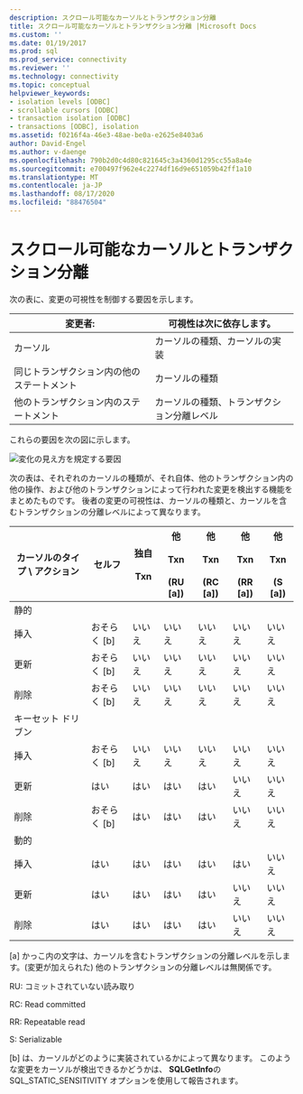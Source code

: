 ```yaml
---
description: スクロール可能なカーソルとトランザクション分離
title: スクロール可能なカーソルとトランザクション分離 |Microsoft Docs
ms.custom: ''
ms.date: 01/19/2017
ms.prod: sql
ms.prod_service: connectivity
ms.reviewer: ''
ms.technology: connectivity
ms.topic: conceptual
helpviewer_keywords:
- isolation levels [ODBC]
- scrollable cursors [ODBC]
- transaction isolation [ODBC]
- transactions [ODBC], isolation
ms.assetid: f0216f4a-46e3-48ae-be0a-e2625e8403a6
author: David-Engel
ms.author: v-daenge
ms.openlocfilehash: 790b2d0c4d80c821645c3a4360d1295cc55a8a4e
ms.sourcegitcommit: e700497f962e4c2274df16d9e651059b42ff1a10
ms.translationtype: MT
ms.contentlocale: ja-JP
ms.lasthandoff: 08/17/2020
ms.locfileid: "88476504"
---
```

# <a name="scrollable-cursors-and-transaction-isolation"></a>スクロール可能なカーソルとトランザクション分離
次の表に、変更の可視性を制御する要因を示します。  
  
|変更者:|可視性は次に依存します。|  
|----------------------|----------------------------|  
|カーソル|カーソルの種類、カーソルの実装|  
|同じトランザクション内の他のステートメント|カーソルの種類|  
|他のトランザクション内のステートメント|カーソルの種類、トランザクション分離レベル|  
  
 これらの要因を次の図に示します。  
  
 ![変化の見え方を規定する要因](../../../odbc/reference/develop-app/media/pr23.gif "pr23")  
  
 次の表は、それぞれのカーソルの種類が、それ自体、他のトランザクション内の他の操作、および他のトランザクションによって行われた変更を検出する機能をまとめたものです。 後者の変更の可視性は、カーソルの種類と、カーソルを含むトランザクションの分離レベルによって異なります。  
  
|カーソルのタイプ \ アクション|セルフ|独自<br /><br /> Txn|他<br /><br /> Txn<br /><br /> (RU [a])|他<br /><br /> Txn<br /><br /> (RC [a])|他<br /><br /> Txn<br /><br /> (RR [a])|他<br /><br /> Txn<br /><br /> (S [a])|  
|-------------------------|----------|-----------------|----------------------------------|----------------------------------|----------------------------------|---------------------------------|  
|静的|||||||  
|挿入|おそらく [b]|いいえ|いいえ|いいえ|いいえ|いいえ|  
|更新|おそらく [b]|いいえ|いいえ|いいえ|いいえ|いいえ|  
|削除|おそらく [b]|いいえ|いいえ|いいえ|いいえ|いいえ|  
|キーセット ドリブン|||||||  
|挿入|おそらく [b]|いいえ|いいえ|いいえ|いいえ|いいえ|  
|更新|はい|はい|はい|はい|いいえ|いいえ|  
|削除|おそらく [b]|はい|はい|はい|いいえ|いいえ|  
|動的|||||||  
|挿入|はい|はい|はい|はい|はい|いいえ|  
|更新|はい|はい|はい|はい|いいえ|いいえ|  
|削除|はい|はい|はい|はい|いいえ|いいえ|  
  
 [a] かっこ内の文字は、カーソルを含むトランザクションの分離レベルを示します。(変更が加えられた) 他のトランザクションの分離レベルは無関係です。  
  
 RU: コミットされていない読み取り  
  
 RC: Read committed  
  
 RR: Repeatable read  
  
 S: Serializable  
  
 [b] は、カーソルがどのように実装されているかによって異なります。 このような変更をカーソルが検出できるかどうかは、 **SQLGetInfo**の SQL_STATIC_SENSITIVITY オプションを使用して報告されます。
